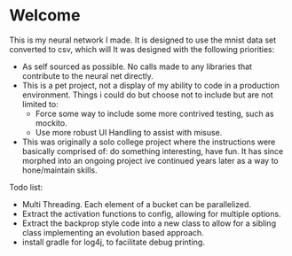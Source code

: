 # Welcome
This is my neural network I made.
It is designed to use the mnist data set converted to csv, which will
It was designed with the following priorities:
- As self sourced as possible. No calls made to any libraries that contribute to the neural net directly. 
- This is a pet project, not a display of my ability to code in a production environment. Things i could do but choose not to include but are not limited to: 
  - Force some way to include some more contrived testing, such as mockito.
  - Use more robust UI Handling to assist with misuse.
- This was originally a solo college project where the instructions were basically comprised of: do something interesting, have fun. It has since morphed into an ongoing project ive continued years later as a way to hone/maintain skills.

Todo list:
- Multi Threading. Each element of a bucket can be parallelized.
- Extract the activation functions to config, allowing for multiple options. 
- Extract the backprop style code into a new class to allow for a sibling class implementing an evolution based approach.
- install gradle for log4j, to facilitate debug printing. 

